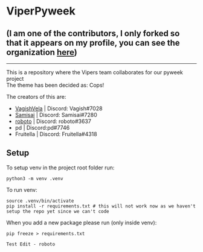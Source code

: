 # ViperPyweek
## (I am one of the contributors, I only forked so that it appears on my profile, you can see the organization [here](https://github.com/ViperPyWeek))
<hr>
This is a repository where the Vipers team collaborates for our pyweek project
<br>
The theme has been decided as: Cops!

The creators of this are:
- [VagishVela](https://github.com/VagishVela) | Discord: Vagish#7028
- [Samisai](https://github.com/VagishVela) | Discord: Samisai#7280
- [roboto](https://github.com/ryaustin) | Discord: roboto#3637
- pd | Discord:pd#7746
- Fruitella | Discord: Fruitella#4318


## Setup
To setup venv in the project root folder run:
```
python3 -m venv .venv
```

To run venv:
```
source .venv/bin/activate
pip install -r requirements.txt # this will not work now as we haven't setup the repo yet since we can't code
```

When you add a new package please run (only inside venv):
```
pip freeze > requirements.txt
```

```
Test Edit - roboto
```
